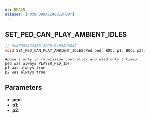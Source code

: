 ```yaml
---
ns: BRAIN
aliases: ["0x8FD89A6240813FD0"]
---
```

## SET_PED_CAN_PLAY_AMBIENT_IDLES

```c
// 0x8FD89A6240813FD0 0xB5AD044E
void SET_PED_CAN_PLAY_AMBIENT_IDLES(Ped ped, BOOL p1, BOOL p2);
```

```
Appears only in fm_mission_controller and used only 3 times.  
ped was always PLAYER_PED_ID()  
p1 was always true  
p2 was always true  
```

## Parameters
* **ped**: 
* **p1**: 
* **p2**: 

